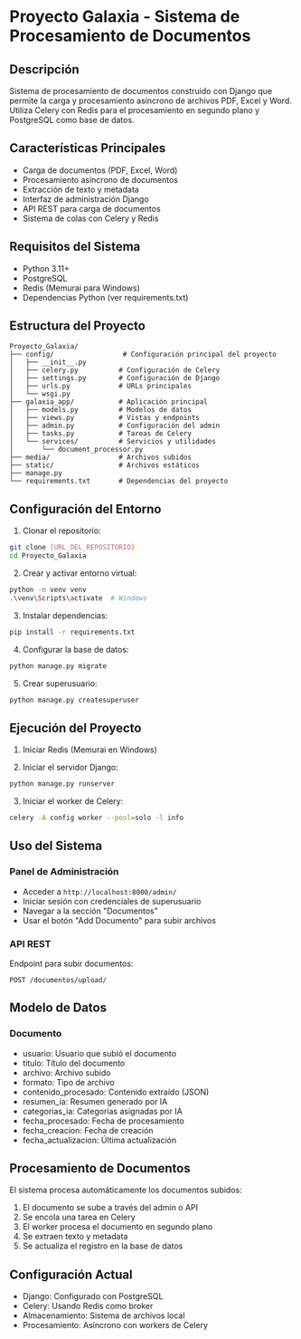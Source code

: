 # Proyecto Galaxia - Sistema de Procesamiento de Documentos

## Descripción
Sistema de procesamiento de documentos construido con Django que permite la carga y procesamiento asíncrono de archivos PDF, Excel y Word. Utiliza Celery con Redis para el procesamiento en segundo plano y PostgreSQL como base de datos.

## Características Principales
- Carga de documentos (PDF, Excel, Word)
- Procesamiento asíncrono de documentos
- Extracción de texto y metadata
- Interfaz de administración Django
- API REST para carga de documentos
- Sistema de colas con Celery y Redis

## Requisitos del Sistema
- Python 3.11+
- PostgreSQL
- Redis (Memurai para Windows)
- Dependencias Python (ver requirements.txt)

## Estructura del Proyecto
```
Proyecto_Galaxia/
├── config/                 # Configuración principal del proyecto
│   ├── __init__.py
│   ├── celery.py          # Configuración de Celery
│   ├── settings.py        # Configuración de Django
│   ├── urls.py            # URLs principales
│   └── wsgi.py
├── galaxia_app/           # Aplicación principal
│   ├── models.py          # Modelos de datos
│   ├── views.py           # Vistas y endpoints
│   ├── admin.py           # Configuración del admin
│   ├── tasks.py           # Tareas de Celery
│   └── services/          # Servicios y utilidades
│       └── document_processor.py
├── media/                 # Archivos subidos
├── static/                # Archivos estáticos
├── manage.py
└── requirements.txt       # Dependencias del proyecto
```

## Configuración del Entorno

1. Clonar el repositorio:
```bash
git clone [URL_DEL_REPOSITORIO]
cd Proyecto_Galaxia
```

2. Crear y activar entorno virtual:
```bash
python -m venv venv
.\venv\Scripts\activate  # Windows
```

3. Instalar dependencias:
```bash
pip install -r requirements.txt
```

4. Configurar la base de datos:
```bash
python manage.py migrate
```

5. Crear superusuario:
```bash
python manage.py createsuperuser
```

## Ejecución del Proyecto

1. Iniciar Redis (Memurai en Windows)

2. Iniciar el servidor Django:
```bash
python manage.py runserver
```

3. Iniciar el worker de Celery:
```bash
celery -A config worker --pool=solo -l info
```

## Uso del Sistema

### Panel de Administración
- Acceder a `http://localhost:8000/admin/`
- Iniciar sesión con credenciales de superusuario
- Navegar a la sección "Documentos"
- Usar el botón "Add Documento" para subir archivos

### API REST
Endpoint para subir documentos:
```
POST /documentos/upload/
```

## Modelo de Datos

### Documento
- usuario: Usuario que subió el documento
- titulo: Título del documento
- archivo: Archivo subido
- formato: Tipo de archivo
- contenido_procesado: Contenido extraído (JSON)
- resumen_ia: Resumen generado por IA
- categorias_ia: Categorías asignadas por IA
- fecha_procesado: Fecha de procesamiento
- fecha_creacion: Fecha de creación
- fecha_actualizacion: Última actualización

## Procesamiento de Documentos
El sistema procesa automáticamente los documentos subidos:
1. El documento se sube a través del admin o API
2. Se encola una tarea en Celery
3. El worker procesa el documento en segundo plano
4. Se extraen texto y metadata
5. Se actualiza el registro en la base de datos

## Configuración Actual
- Django: Configurado con PostgreSQL
- Celery: Usando Redis como broker
- Almacenamiento: Sistema de archivos local
- Procesamiento: Asíncrono con workers de Celery
